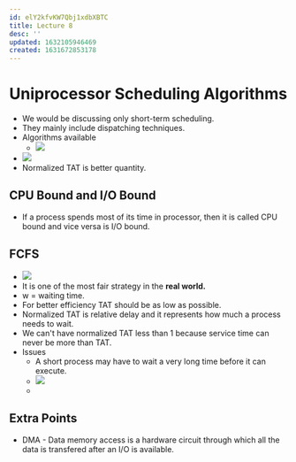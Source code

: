 ```yaml
---
id: elY2kfvKW7Qbj1xdbXBTC
title: Lecture 8
desc: ''
updated: 1632105946469
created: 1631672853178
---
```


# Uniprocessor Scheduling Algorithms

* We would be discussing only short-term scheduling.
* They mainly include dispatching techniques.
* Algorithms available
    * ![](/assets/images/2021-09-20-08-08-03.png)
* ![](/assets/images/2021-09-20-08-10-10.png)
* Normalized TAT is better quantity.

## CPU Bound and I/O Bound
* If a process spends most of its time in processor, then it is called CPU bound and vice versa is I/O bound.

## FCFS
* ![](/assets/images/2021-09-20-08-14-00.png)
* It is one of the most fair strategy in the **real world.**
* w = waiting time.
* For better efficiency TAT should be as low as possible.
* Normalized TAT is relative delay and it represents how much a process needs to wait.
* We can't have normalized TAT less than 1 because service time can never be more than TAT.
* Issues
    * A short process may have to wait a very long time before it can execute.
    * ![](/assets/images/2021-09-20-08-33-39.png)
    * 

## Extra Points
* DMA - Data memory access is a hardware circuit through which all the data is transfered after an I/O is available.